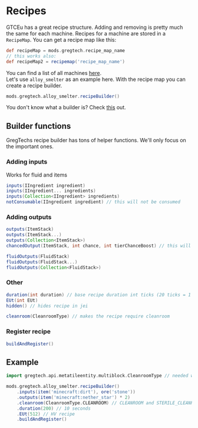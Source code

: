 # Recipes

GTCEu has a great recipe structure. Adding and removing is pretty much the same for each machine.
Recipes for a machine are stored in a `RecipeMap`.
You can get a recipe map like this:

```groovy
def recipeMap = mods.gregtech.recipe_map_name
// this works also:
def recipeMap2 = recipemap('recipe_map_name')
```

You can find a list of all machines [here](https://github.com/GregTechCEu/GregTech/wiki/CraftTweaker-for-Machines). <br>
Let's use `alloy_smelter` as an example here.
With the recipe map you can create a recipe builder.

```groovy
mods.gregtech.alloy_smelter.recipeBuilder()
```

You don't know what a builder is? Check [this](../../../groovy/builder.md) out.

## Builder functions

GregTechs recipe builder has tons of helper functions. We'll only focus on the important ones.

### Adding inputs

Works for fluid and items

```groovy
inputs(IIngredient ingredient)
inputs(IIngredient... ingredients)
inputs(Collection<IIngredient> ingredients)
notConsumable(IIngredient ingredient) // this will not be consumed
```

### Adding outputs

```groovy
outputs(ItemStack)
outputs(ItemStack...)
outputs(Collection<ItemStack>)
chancedOutput(ItemStack, int chance, int tierChanceBoost) // this will not be consumed

fluidOutputs(FluidStack)
fluidOutputs(FluidStack...)
fluidOutputs(Collection<FluidStack>)
```

### Other

```groovy
duration(int duration) // base recipe duration int ticks (20 ticks = 1 sec)
EUt(int EUt)
hidden() // hides recipe in jei

cleanroom(CleanroomType) // makes the recipe require cleanroom
```

### Register recipe

```groovy
buildAndRegister()
```

## Example

```groovy
import gregtech.api.metatileentity.multiblock.CleanroomType // needed when you want to use cleanroom

mods.gregtech.alloy_smelter.recipeBuilder()
    .inputs(item('minecraft:dirt'), ore('stone'))
    .outputs(item('minecraft:nether_star') * 2)
    .cleanroom(CleanroomType.CLEANROOM) // CLEANROOM and STERILE_CLEANROOM are valid
    .duration(200) // 10 seconds
    .EUt(512) // HV recipe
    .buildAndRegister()
```
